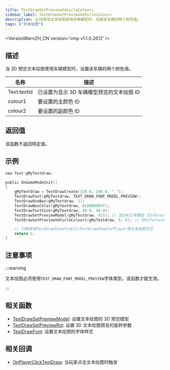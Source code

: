 ```yaml
---
title: TextDrawSetPreviewVehicleColours
sidebar_label: TextDrawSetPreviewVehicleColours
description: 当3D预览文本绘图使用车辆模型时，设置该车辆的两个颜色值。
tags: ["文本绘图"]
---
```


<VersionWarnZH_CN version='omp v1.1.0.2612' />

## 描述

当 3D 预览文本绘图使用车辆模型时，设置该车辆的两个颜色值。

| 名称        | 描述                                      |
| ----------- | ----------------------------------------- |
| Text:textid | 已设置为显示 3D 车辆模型预览的文本绘图 ID |
| colour1     | 要设置的主颜色 ID                         |
| colour2     | 要设置的副颜色 ID                         |

## 返回值

该函数不返回特定值。

## 示例

```c
new Text:gMyTextdraw;

public OnGameModeInit()
{
    gMyTextdraw = TextDrawCreate(320.0, 240.0, "_");
    TextDrawFont(gMyTextdraw, TEXT_DRAW_FONT_MODEL_PREVIEW);
    TextDrawUseBox(gMyTextdraw, 1);
    TextDrawBoxColor(gMyTextdraw, 0x000000FF);
    TextDrawTextSize(gMyTextdraw, 40.0, 40.0);
    TextDrawSetPreviewModel(gMyTextdraw, 411); // 显示411号模型（Infernus）
    TextDrawSetPreviewVehicleColours(gMyTextdraw, 6, 6); // 将Infernus的主副颜色设为6号（黄色）

    // 仍需使用TextDrawShowForAll/TextDrawShowForPlayer使文本绘图可见
    return 1;
}
```

## 注意事项

:::warning

文本绘图必须使用`TEXT_DRAW_FONT_MODEL_PREVIEW`字体类型，该函数才能生效。

:::

## 相关函数

- [TextDrawSetPreviewModel](TextDrawSetPreviewModel): 设置文本绘图的 3D 预览模型
- [TextDrawSetPreviewRot](TextDrawSetPreviewRot): 设置 3D 文本绘图预览的旋转参数
- [TextDrawFont](TextDrawFont): 设置文本绘图的字体样式

## 相关回调

- [OnPlayerClickTextDraw](../callbacks/OnPlayerClickTextDraw): 当玩家点击文本绘图时触发

